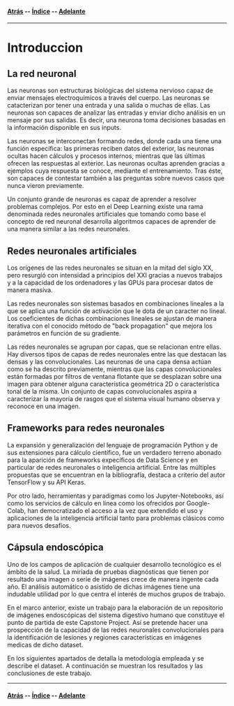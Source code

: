 #### [Atrás](index.md) -- [Índice](index.md) -- [Adelante](metodologia.md)
***

# Introduccion

## La red neuronal

Las neuronas son estructuras biológicas del sistema nervioso capaz de enviar mensajes electroquímicos a través del cuerpo. Las neuronas se catacterizan por tener una entrada y una salida o muchas de ellas. Las neuronas son capaces de analizar las entradas y enviar dicho análisis en un mensaje por sus salidas. Es decir, una neurona toma decisiones basadas en la información disponible en sus inputs. 

Las neuronas se interconectan formando redes, donde cada una tiene una función específica: las primeras reciben datos del exterior, las neuronas ocultas hacen cálculos y procesos internos, mientras que las últimas ofrecen las respuestas al exterior. Las neuronas ocultas aprenden gracias a ejemplos cuya respuesta se conoce, mediante el entrenamiento. Tras éste, son capaces de contestar también a las preguntas sobre nuevos casos que nunca vieron previamente.

Un conjunto grande de neuronas es capaz de aprender a resolver problemas complejos. Por esto en el Deep Learning existe una rama denominada redes neuronales artificiales que tomando como base el concepto de red neuronal desarrolla algoritmos capaces de aprender de una manera similar a las redes neuronales.

## Redes neuronales artificiales

Los orígenes de las redes neuronales se situan en la mitad del siglo XX, pero resurgió con intensidad a principios del XXI gracias a nuevos trabajos y a la capacidad de los ordenadores y las GPUs para procesar datos de manera masiva.

Las redes neuronales son sistemas basados en combinaciones lineales a la que se aplica una función de activación que le dota de un caracter no lineal. Los coeficientes de dichas combinaciones lineales se ajustan de manera iterativa con el conocido método de "back propagation" que mejora los parámetros en función de su gradiente.

Las redes neuronales se agrupan por capas, que se relacionan entre ellas. Hay diversos tipos de capas de redes neuronales entre las que destacan las densas y las convolucionales. Las neuronas de una capa densa actúan como se ha descrito previamente, mientras que las capas convolucionales están formadas por filtros de ventana flotante que se desplazan sobre una imagen para obtener alguna característica geométrica 2D o característica tonal de la misma. Un conjunto de capas convolucionales aspira a caracterizar la mayoría de rasgos que el sistema visual humano observa y reconoce en una imagen.

## Frameworks para redes neuronales

La expansión y generalización del lenguaje de programación Python y de sus extensiones para cálculo científico, fue un verdadero terreno abonado para la aparición de frameworks expecíficos de Data Science y en particular de redes neuronales o inteligencia artificial. Entre las múltiples propuestas que se encuentran en la bibliografía, destaca a criterio del autor TensorFlow y su API Keras.

Por otro lado, herramientas y paradigmas como los Jupyter-Notebooks, así como los servicios de cálculo en línea como los ofrecidos por Google-Colab, han democratizado el acceso a la vez que extendido el uso y aplicaciones de la inteligencia artificial tanto para problemas clásicos como para nuevos desafíos. 

## Cápsula endoscópica

Uno de los campos de aplicación de cualquier desarrollo tecnológico es el ámbito de la salud. La miríada de pruebas diagnósticas que tienen por resultado una imagen o serie de imágenes crece de manera ingente cada año. El análisis automático o asistido de dichas imágenes tiene una indudable utilidad por lo que centra el interés de muchos grupos de trabajo.

En el marco anterior, existe un trabajo para la elaboración de un repositorio de imágenes endoscópicas del sistema digestivo humano que constituye el punto de partida de este Capstone Project. Así se pretende hacer una prospección de la capacidad de las redes neuronales convolucionales para la identificación de lesiones y regiones características en imágenes medicas de dicho dataset.

En los siguientes apartados de detalla la metodología empleada y se describe el dataset. A continuación se muestran los resultados y las conclusiones de este trabajo.

***
#### [Atrás](index.md) -- [Índice](index.md) -- [Adelante](metodologia.md)
